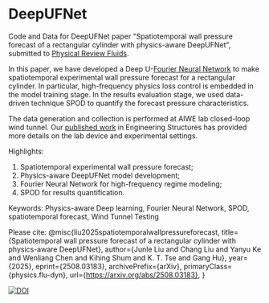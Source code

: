 # DeepUFNet
Code and Data for DeepUFNet paper "Spatiotemporal wall pressure forecast of a rectangular cylinder with physics-aware DeepUFNet", submitted to [Physical Review Fluids](https://journals.aps.org/prfluids/).


In this paper, we have developed a Deep U-[Fourier Neural Network](https://arxiv.org/abs/2010.08895) to make spatiotemporal experimental wall pressure forecast for a rectangular cylinder. In particular, high-frequency physics loss control is embedded in the model training stage. In the results evaluation stage, we used data-driven technique SPOD to quantify the forecast pressure characteristics. 

The data generation and collection is performed at AIWE lab closed-loop wind tunnel. Our [published work](https://www.sciencedirect.com/science/article/pii/S0141029624020686) in Engineering Structures has provided more details on the lab device and experimental settings. 

Highlights: 
1. Spatiotemporal experimental wall pressure forecast; 
2. Physics-aware DeepUFNet model development; 
3. Fourier Neural Network for high-frequency regime modeling;
4. SPOD for results quantification. 

Keywords: Physics-aware Deep learning, Fourier Neural Network, SPOD, spatiotemporal forecast, Wind Tunnel Testing

Please cite:
@misc{liu2025spatiotemporalwallpressureforecast,
      title={Spatiotemporal wall pressure forecast of a rectangular cylinder with physics-aware DeepUFNet}, 
      author={Junle Liu and Chang Liu and Yanyu Ke and Wenliang Chen and Kihing Shum and K. T. Tse and Gang Hu},
      year={2025},
      eprint={2508.03183},
      archivePrefix={arXiv},
      primaryClass={physics.flu-dyn},
      url={https://arxiv.org/abs/2508.03183}, 
}

[![DOI](https://zenodo.org/badge/DOI/10.5281/zenodo.16739156.svg)](https://doi.org/10.5281/zenodo.16739156)